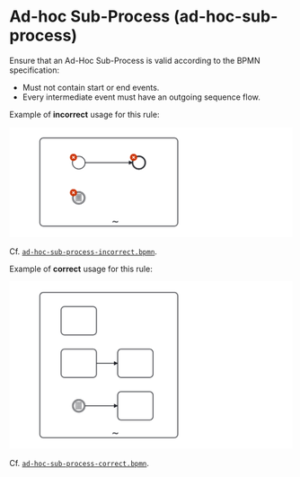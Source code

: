 # Ad-hoc Sub-Process (ad-hoc-sub-process)

Ensure that an Ad-Hoc Sub-Process is valid according to the BPMN specification:

- Must not contain start or end events.
- Every intermediate event must have an outgoing sequence flow.


Example of __incorrect__ usage for this rule:

![Incorrect usage example](./examples/ad-hoc-sub-process-incorrect.png)

Cf. [`ad-hoc-sub-process-incorrect.bpmn`](./examples/no-complex-gateway-incorrect.bpmn).


Example of __correct__ usage for this rule:

![Correct usage example](./examples/ad-hoc-sub-process-correct.png)

Cf. [`ad-hoc-sub-process-correct.bpmn`](./examples/no-complex-gateway-correct.bpmn).
